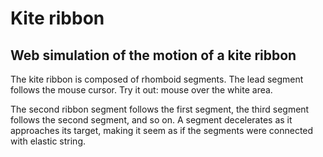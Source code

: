 # Kite ribbon

## Web simulation of the motion of a kite ribbon

The kite ribbon is composed of rhomboid segments. The lead segment
follows the mouse cursor. Try it out: mouse over the white area.

The second ribbon segment follows the first segment, the third segment
follows the second segment, and so on. A segment decelerates as it
approaches its target, making it seem as if the segments were connected
with elastic string.

